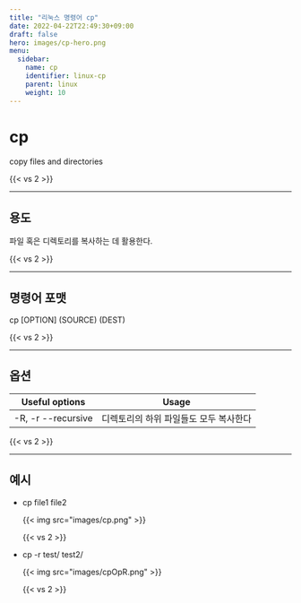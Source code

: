 ```yaml
---
title: "리눅스 명령어 cp"
date: 2022-04-22T22:49:30+09:00
draft: false
hero: images/cp-hero.png
menu:
  sidebar:
    name: cp
    identifier: linux-cp
    parent: linux
    weight: 10
---
```

<!-- man page: https://man7.org/linux/man-pages/index.html -->
# cp
<!-- man page 내의 NAME 내용을 입력 -->
copy files and directories

{{< vs 2 >}}

---
## 용도
<!-- 명령어 주 활용 용도 작성 -->
파일 혹은 디렉토리를 복사하는 데 활용한다.

{{< vs 2 >}}

---
## 명령어 포맷
<!-- 명령어 주 활용 용도 작성 -->
cp [OPTION] (SOURCE) (DEST)      

{{< vs 2 >}}

---
## 옵션
<!-- 명령어 주 활용 옵션 작성 -->
| Useful options       | Usage                                                         |
| -------------------- | ------------------------------------------------------------- |
| -R, -r --recursive   | 디렉토리의 하위 파일들도 모두 복사한다                           |

{{< vs 2 >}}

---
## 예시
<!-- 기본 명령어 + 옵션 활용 예시 작성 -->
   - cp file1 file2

     {{< img src="images/cp.png" >}}

      {{< vs 2 >}}

   - cp -r test/ test2/

      {{< img src="images/cpOpR.png" >}}

      {{< vs 2 >}}